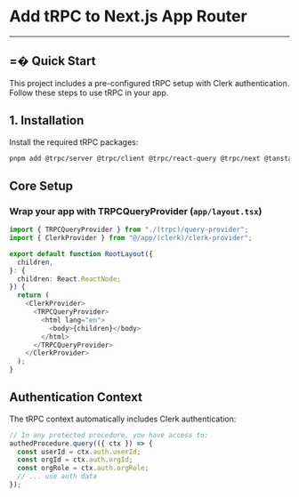 # Add tRPC to Next.js App Router

---

## =� Quick Start

This project includes a pre-configured tRPC setup with Clerk authentication. Follow these steps to use tRPC in your app.

## 1. Installation

Install the required tRPC packages:

```bash
pnpm add @trpc/server @trpc/client @trpc/react-query @trpc/next @tanstack/react-query
```

## Core Setup

### Wrap your app with TRPCQueryProvider (`app/layout.tsx`)

```typescript
import { TRPCQueryProvider } from "./(trpc)/query-provider";
import { ClerkProvider } from "@/app/(clerk)/clerk-provider";

export default function RootLayout({
  children,
}: {
  children: React.ReactNode;
}) {
  return (
    <ClerkProvider>
      <TRPCQueryProvider>
        <html lang="en">
          <body>{children}</body>
        </html>
      </TRPCQueryProvider>
    </ClerkProvider>
  );
}
```

## Authentication Context

The tRPC context automatically includes Clerk authentication:

```typescript
// In any protected procedure, you have access to:
authedProcedure.query(({ ctx }) => {
  const userId = ctx.auth.userId;
  const orgId = ctx.auth.orgId;
  const orgRole = ctx.auth.orgRole;
  // ... use auth data
});
```
